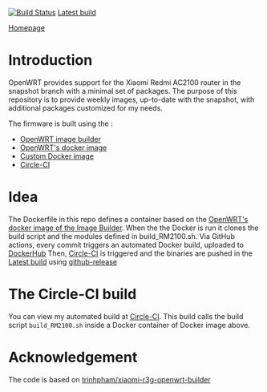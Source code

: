 [![Build Status](https://circleci.com/gh/marcoavesani/openwrt_image_build_rm2100/tree/master.svg?style=svg)](https://circleci.com/gh/marcoavesani/openwrt_image_build_rm2100/tree/master)
[Latest build](https://github.com/marcoavesani/openwrt_image_build_rm2100/releases/latest)

[Homepage](https://github.com/marcoavesani/openwrt_image_build_rm2100)

# Introduction
OpenWRT provides support for the Xiaomi Redmi AC2100 router in the snapshot branch with a minimal set of packages.
The purpose of this repository is to provide weekly images, up-to-date with the snapshot, with additional packages customized for my needs.

The firmware is built using the : 
* [OpenWRT image builder](https://openwrt.org/docs/guide-user/additional-software/imagebuilder)
* [OpenWRT's docker image](https://hub.docker.com/r/openwrtorg/imagebuilder)
* [Custom Docker image ](https://hub.docker.com/r/marcoavesani/openwrt_image_build_rm2100)
* [Circle-CI](https://circleci.com/)

# Idea

The Dockerfile in this repo defines a container based on the [OpenWRT's docker image of the Image Builder](https://hub.docker.com/r/openwrtorg/imagebuilder).
When the the Docker is run it clones the build script and the modules defined in build_RM2100.sh.
Via GitHub actions, every commit triggers an automated Docker build, uploaded to [DockerHub](https://hub.docker.com/r/marcoavesani/openwrt_image_build_rm2100)
Then, [Circle-CI](https://app.circleci.com/pipelines/github/marcoavesani/openwrt_image_build_rm2100) is triggered and the binaries are pushed in the [Latest build](https://github.com/marcoavesani/openwrt_image_build_rm2100/releases/latest) using [github-release](https://github.com/github-release/github-release)

# The Circle-CI build
You can view my automated build at [Circle-CI](https://app.circleci.com/pipelines/github/marcoavesani/openwrt_image_build_rm2100).
This build calls the build script `build_RM2100.sh` inside a Docker container of Docker image above.

# Acknowledgement
The code is based on [trinhpham/xiaomi-r3g-openwrt-builder](https://github.com/trinhpham/xiaomi-r3g-openwrt-builder)

